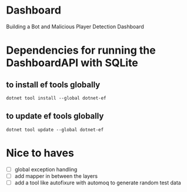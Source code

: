 # Dashboard
Building a Bot and Malicious Player Detection Dashboard

# Dependencies for running the DashboardAPI with SQLite
## to install ef tools globally
`dotnet tool install --global dotnet-ef`
## to update ef tools globally
`dotnet tool update --global dotnet-ef`


# Nice to haves
 - [ ] global exception handling
 - [ ] add mapper in between the layers 
 - [ ] add a tool like autofixure with automoq to generate random test data